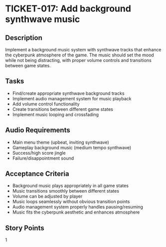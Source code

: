 # TICKET-017: Add background synthwave music

## Description
Implement a background music system with synthwave tracks that enhance the cyberpunk atmosphere of the game. The music should set the mood while not being distracting, with proper volume controls and transitions between game states.

## Tasks
- Find/create appropriate synthwave background tracks
- Implement audio management system for music playback
- Add volume control functionality
- Create transitions between different game states
- Implement music looping and crossfading

## Audio Requirements
- Main menu theme (upbeat, inviting synthwave)
- Gameplay background music (medium tempo synthwave)
- Success/high score jingle
- Failure/disappointment sound

## Acceptance Criteria
- Background music plays appropriately in all game states
- Music transitions smoothly between different states
- Volume can be adjusted by player
- Music loops seamlessly without obvious transition points
- Audio management system properly handles pausing/resuming
- Music fits the cyberpunk aesthetic and enhances atmosphere

## Story Points
1 